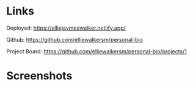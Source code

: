 # Links
Deployed: https://elliejaymeswalker.netlify.app/

Github: https://github.com/elliewalkersm/personal-bio

Project Board: https://github.com/elliewalkersm/personal-bio/projects/1
# Screenshots
